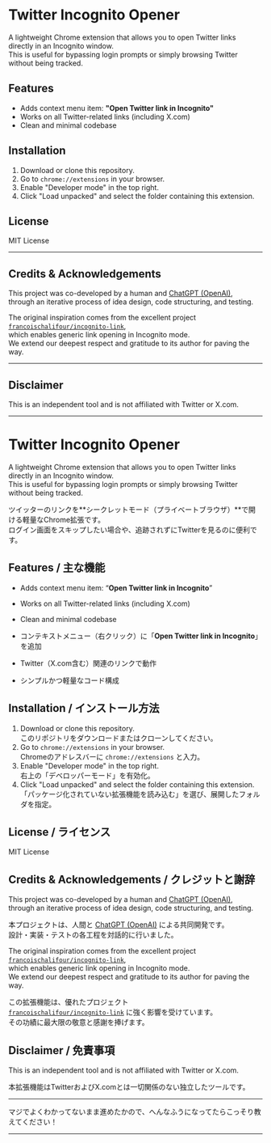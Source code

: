 # Twitter Incognito Opener

A lightweight Chrome extension that allows you to open Twitter links directly in an Incognito window.  
This is useful for bypassing login prompts or simply browsing Twitter without being tracked.

## Features

- Adds context menu item: **"Open Twitter link in Incognito"**
- Works on all Twitter-related links (including X.com)
- Clean and minimal codebase

## Installation

1. Download or clone this repository.
2. Go to `chrome://extensions` in your browser.
3. Enable "Developer mode" in the top right.
4. Click "Load unpacked" and select the folder containing this extension.

## License

MIT License

---

## Credits & Acknowledgements

This project was co-developed by a human and [ChatGPT (OpenAI)](https://chat.openai.com),  
through an iterative process of idea design, code structuring, and testing.

The original inspiration comes from the excellent project  
[`francoischalifour/incognito-link`](https://github.com/francoischalifour/incognito-link),  
which enables generic link opening in Incognito mode.  
We extend our deepest respect and gratitude to its author for paving the way.

---

## Disclaimer

This is an independent tool and is not affiliated with Twitter or X.com.

---

# Twitter Incognito Opener

A lightweight Chrome extension that allows you to open Twitter links directly in an Incognito window.  
This is useful for bypassing login prompts or simply browsing Twitter without being tracked.

ツイッターのリンクを**シークレットモード（プライベートブラウザ）**で開ける軽量なChrome拡張です。  
ログイン画面をスキップしたい場合や、追跡されずにTwitterを見るのに便利です。

## Features / 主な機能

- Adds context menu item: “**Open Twitter link in Incognito**”
- Works on all Twitter-related links (including X.com)
- Clean and minimal codebase

- コンテキストメニュー（右クリック）に「**Open Twitter link in Incognito**」を追加
- Twitter（X.com含む）関連のリンクで動作
- シンプルかつ軽量なコード構成

## Installation / インストール方法

1. Download or clone this repository.  
   このリポジトリをダウンロードまたはクローンしてください。
2. Go to `chrome://extensions` in your browser.  
   Chromeのアドレスバーに `chrome://extensions` と入力。
3. Enable "Developer mode" in the top right.  
   右上の「デベロッパーモード」を有効化。
4. Click "Load unpacked" and select the folder containing this extension.  
   「パッケージ化されていない拡張機能を読み込む」を選び、展開したフォルダを指定。

## License / ライセンス

MIT License

## Credits & Acknowledgements / クレジットと謝辞

This project was co-developed by a human and [ChatGPT (OpenAI)](https://openai.com/chatgpt),  
through an iterative process of idea design, code structuring, and testing.

本プロジェクトは、人間と [ChatGPT (OpenAI)](https://openai.com/chatgpt) による共同開発です。  
設計・実装・テストの各工程を対話的に行いました。

The original inspiration comes from the excellent project  
[`francoischalifour/incognito-link`](https://github.com/francoischalifour/incognito-link),  
which enables generic link opening in Incognito mode.  
We extend our deepest respect and gratitude to its author for paving the way.

この拡張機能は、優れたプロジェクト  
[`francoischalifour/incognito-link`](https://github.com/francoischalifour/incognito-link) に強く影響を受けています。  
その功績に最大限の敬意と感謝を捧げます。

## Disclaimer / 免責事項

This is an independent tool and is not affiliated with Twitter or X.com.

本拡張機能はTwitterおよびX.comとは一切関係のない独立したツールです。

---

マジでよくわかってないまま進めたかので、へんなふうになってたらこっそり教えてください！

---
